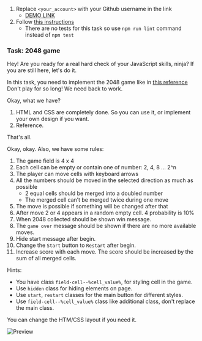 1. Replace `<your_account>` with your Github username in the link
    - [DEMO LINK](https://SerhiiAntonyshyn.github.io/js_2048_game/)
2. Follow [this instructions](https://mate-academy.github.io/layout_task-guideline/)
    - There are no tests for this task so use `npm run lint` command instead of `npm test`

### Task: 2048 game

Hey! Are you ready for a real hard check of your JavaScript skills, ninja?
If you are still here, let's do it.

In this task, you need to implement the 2048 game like in [this reference](https://play2048.co/)
Don't play for so long! We need back to work.

Okay, what we have?
1) HTML and CSS are completely done. So you can use it, or implement your own design if you want.
2) Reference.

That's all.

Okay, okay. Also, we have some rules:
1) The game field is 4 x 4
2) Each cell can be empty or contain one of number: 2, 4, 8 ... 2^n
3) The player can move cells with keyboard arrows
4) All the numbers should be moved in the selected direction as much as possible
   - 2 equal cells should be merged into a doubled number
   - The merged cell can’t be merged twice during one move
5) The move is possible if something will be changed after that
6) After move 2 or 4 appears in a random empty cell. 4 probability is 10%
7) When 2048 collected should be shown win message.
8) The `game over` message should be shown if there are no more available moves.
9) Hide start message after begin.
10) Change the `Start` button to `Restart` after begin.
11) Increase score with each move. The score should be increased by the sum of all merged cells.

Hints:
- You have class `field-cell--%cell_value%`, for styling cell in the game.
- Use `hidden` class for hiding elements on page.
- Use `start`, `restart` classes for the main button for different styles.
- Use `field-cell--%cell_value%` class like additional class, don't replace the main class.

You can change the HTM/CSS layout if you need it.

![Preview](./src/images/reference.png)

